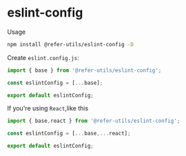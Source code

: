 # eslint-config


Usage

```sh
npm install @refer-utils/eslint-config -D
```

Create `eslint.config.js`:

```js
import { base } from '@refer-utils/eslint-config';

const eslintConfig = [...base];

export default eslintConfig;
```

If you're using `React`,like this

```js
import { base,react } from '@refer-utils/eslint-config';

const eslintConfig = [...base,...react];

export default eslintConfig;
```